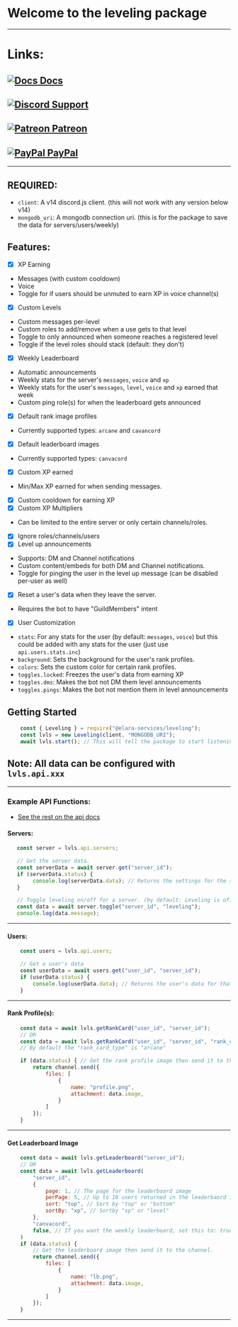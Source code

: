 # Welcome to the leveling package
----
# Links:

## [![Docs](https://cdn.discordapp.com/emojis/792291458081095691.png?size=24) Docs](https://elara-services-leveling.pages.dev)
## [![Discord](https://cdn.discordapp.com/emojis/847624594717671476.png?size=24) Support](https://discord.gg/qafHJ63 "Support Server") 
## [![Patreon](https://cdn.discordapp.com/emojis/920524344042606695.png?size=24) Patreon](https://patreon.com/elaraservices "Patreon")
## [![PayPal](https://cdn.discordapp.com/emojis/1106809124299214858.png?size=24) PayPal](https://paypal.me/superchiefyt "PayPal")

----

## REQUIRED: 
- `client`: A v14 discord.js client. (this will not work with any version below v14)
- `mongodb_uri`: A mongodb connection uri. (this is for the package to save the data for servers/users/weekly)

## Features: 
- [x] XP Earning
 - Messages (with custom cooldown)
 - Voice
 - Toggle for if users should be unmuted to earn XP in voice channel(s)
- [x] Custom Levels 
 - Custom messages per-level 
 - Custom roles to add/remove when a use gets to that level
 - Toggle to only announced when someone reaches a registered level
 - Toggle if the level roles should stack (default: they don't)
- [x] Weekly Leaderboard
 - Automatic announcements
 - Weekly stats for the server's `messages`, `voice` and `xp`
 - Weekly stats for the user's `messages`, `level`, `voice` and `xp` earned that week 
 - Custom ping role(s) for when the leaderboard gets announced
- [x] Default rank image profiles 
 - Currently supported types: `arcane` and `cavancord`
- [x] Default leaderboard images 
 - Currently supported types: `canvacord`
- [x] Custom XP earned 
 - Min/Max XP earned for when sending messages.
- [x] Custom cooldown for earning XP
- [x] Custom XP Multipliers
 -  Can be limited to the entire server or only certain channels/roles.
- [x] Ignore roles/channels/users 
- [x] Level up announcements
 - Supports: DM and Channel notifications 
 - Custom content/embeds for both DM and Channel notifications.
 - Toggle for pinging the user in the level up message (can be disabled per-user as well)
- [x] Reset a user's data when they leave the server.
 - Requires the bot to have "GuildMembers" intent 
- [x] User Customization
 - `stats`: For any stats for the user (by default: `messages`, `voice`) but this could be added with any stats for the user (just use `api.users.stats.inc`)
 - `background`: Sets the background for the user's rank profiles.
 - `colors`: Sets the custom color for certain rank profiles.
 - `toggles.locked`: Freezes the user's data from earning XP 
 - `toggles.dms`: Makes the bot not DM them level announcements
 - `toggles.pings`: Makes the bot not mention them in level announcements

## Getting Started
```js
    const { Leveling } = require("@elara-services/leveling");
    const lvls = new Leveling(client, "MONGODB_URI");
    await lvls.start(); // This will tell the package to start listening for events. 
```

## Note: All data can be configured with `lvls.api.xxx`
 
-------

### Example API Functions: 
- [See the rest on the api docs](https://elara-services-leveling.pages.dev/classes/API)

#### Servers:
```js
   const server = lvls.api.servers;

   // Get the server data.
   const serverData = await server.get("server_id");
   if (serverData.status) {
        console.log(serverData.data); // Returns the settings for the server.
   }

   // Toggle leveling on/off for a server. (by default: Leveling is off for the server)
   const data = await server.toggle("server_id", "leveling");
   console.log(data.message);
```
----
#### Users: 
```js
    const users = lvls.api.users;

    // Get a user's data 
    const userData = await users.get("user_id", "server_id");
    if (userData.status) {
        console.log(userData.data); // Returns the user's data for that server.
    }
```
-----
#### Rank Profile(s): 
```js
    const data = await lvls.getRankCard("user_id", "server_id");
    // OR 
    const data = await lvls.getRankCard("user_id", "server_id", "rank_card_type"); 
    // By default the "rank_card_type" is "arcane"

    if (data.status) { // Get the rank profile image then send it to the channel
        return channel.send({
            files: [
                { 
                    name: "profile.png",
                    attachment: data.image,
                }
            ]
        });
    }
```

----
#### Get Leaderboard Image
```js
    const data = await lvls.getLeaderboard("server_id");
    // OR 
    const data = await lvls.getLeaderboard(
        "server_id",
        {
            page: 1, // The page for the leaderboard image
            perPage: 5, // Up to 10 users returned in the leaderbaord image
            sort: "top", // Sort by "top" or "bottom"
            sortBy: "xp", // Sortby "xp" or "level" 
        },
        "canvacord",
        false, // If you want the weekly leaderboard, set this to: true
    )
    if (data.status) {
        // Get the leaderboard image then send it to the channel. 
        return channel.send({
            files: [
                {
                    name: "lb.png",
                    attachment: data.image,
                }
            ]
        });
    }
```
----